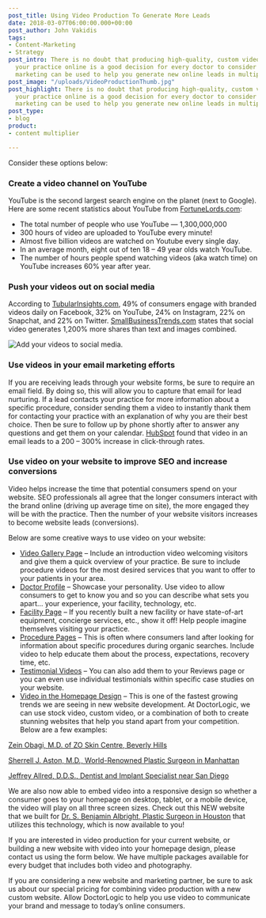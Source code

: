 ```yaml
---
post_title: Using Video Production To Generate More Leads
date: 2018-03-07T06:00:00.000+00:00
post_author: John Vakidis
tags:
- Content-Marketing
- Strategy
post_intro: There is no doubt that producing high-quality, custom videos to market
  your practice online is a good decision for every doctor to consider in 2018. Video
  marketing can be used to help you generate new online leads in multiple ways.
post_image: "/uploads/VideoProductionThumb.jpg"
post_highlight: There is no doubt that producing high-quality, custom videos to market
  your practice online is a good decision for every doctor to consider in 2018. Video
  marketing can be used to help you generate new online leads in multiple ways.
post_type:
- blog
product:
- content multiplier

---
```

Consider these options below:

### Create a video channel on YouTube

YouTube is the second largest search engine on the planet (next to Google). Here are some recent statistics about YouTube from [FortuneLords.com](https://fortunelords.com/youtube-statistics/):

* The total number of people who use YouTube — 1,300,000,000
* 300 hours of video are uploaded to YouTube every minute!
* Almost five billion videos are watched on Youtube every single day.
* In an average month, eight out of ten 18 – 49 year olds watch YouTube.
* The number of hours people spend watching videos (aka watch time) on YouTube increases 60% year after year.

### Push your videos out on social media

According to [TubularInsights.com](http://tubularinsights.com/sponsored-content-q2-2017-report/), 49% of consumers engage with branded videos daily on Facebook, 32% on YouTube, 24% on Instagram, 22% on Snapchat, and 22% on Twitter. [SmallBusinessTrends.com](https://smallbiztrends.com/2016/10/video-marketing-statistics.html) states that social video generates 1,200% more shares than text and images combined.

![Add your videos to social media.](https://doctorlogic.com/assets/img/posts/SocialMedia.jpg)

### Use videos in your email marketing efforts

If you are receiving leads through your website forms, be sure to require an email field. By doing so, this will allow you to capture that email for lead nurturing. If a lead contacts your practice for more information about a specific procedure, consider sending them a video to instantly thank them for contacting your practice with an explanation of why you are their best choice. Then be sure to follow up by phone shortly after to answer any questions and get them on your calendar. [HubSpot](https://blog.hubspot.com/marketing/video-marketing-statistics?__hstc=37514559.86908053a04deef209d41cbbf486b52a.1546876321479.1554916373535.1555293684484.57&__hssc=37514559.11.1555293684484&__hsfp=3887574263#sm.0000h4rgwfoa1fouwqm23llpma557) found that video in an email leads to a 200 – 300% increase in click-through rates.

### Use video on your website to improve SEO and increase conversions

Video helps increase the time that potential consumers spend on your website. SEO professionals all agree that the longer consumers interact with the brand online (driving up average time on site), the more engaged they will be with the practice. Then the number of your website visitors increases to become website leads (conversions).

Below are some creative ways to use video on your website:

* [Video Gallery Page](https://drjohnconnors.com/video) – Include an introduction video welcoming visitors and give them a quick overview of your practice. Be sure to include procedure videos for the most desired services that you want to offer to your patients in your area.
* [Doctor Profile](https://elevatemedicalspa.com/Videos/16080) – Showcase your personality. Use video to allow consumers to get to know you and so you can describe what sets you apart… your experience, your facility, technology, etc.
* [Facility Page](https://drmorales.com/Houston-TX-Office) – If you recently built a new facility or have state-of-art equipment, concierge services, etc., show it off! Help people imagine themselves visiting your practice.
* [Procedure Pages](https://elevatemedicalspa.com/Procedures/Breast/Breast-Augmentation-Dallas-TX) – This is often where consumers land after looking for information about specific procedures during organic searches. Include video to help educate them about the process, expectations, recovery time, etc.
* [Testimonial Videos](https://sarasotaplasticsurgery.com/Tanias-Story) – You can also add them to your Reviews page or you can even use individual testimonials within specific case studies on your website.
* [Video in the Homepage Design](https://doctorlogic.com/features/website-design/) – This is one of the fastest growing trends we are seeing in new website development. At DoctorLogic, we can use stock video, custom video, or a combination of both to create stunning websites that help you stand apart from your competition. Below are a few examples:

[Zein Obagi, M.D. of ZO Skin Centre, Beverly Hills](https://beverlyhills.zoskincentre.com/)

[Sherrell J. Aston, M.D., World-Renowned Plastic Surgeon in Manhattan](https://draston.com/)

[Jeffrey Allred, D.D.S., Dentist and Implant Specialist near San Diego](https://allreddental.com/)

We are also now able to embed video into a responsive design so whether a consumer goes to your homepage on desktop, tablet, or a mobile device, the video will play on all three screen sizes. Check out this NEW website that we built for [Dr. S. Benjamin Albright, Plastic Surgeon in Houston](https://albrightplasticsurgery.com/) that utilizes this technology, which is now available to you!

If you are interested in video production for your current website, or building a new website with video into your homepage design, please contact us using the form below. We have multiple packages available for every budget that includes both video and photography.

If you are considering a new website and marketing partner, be sure to ask us about our special pricing for combining video production with a new custom website. Allow DoctorLogic to help you use video to communicate your brand and message to today’s online consumers.